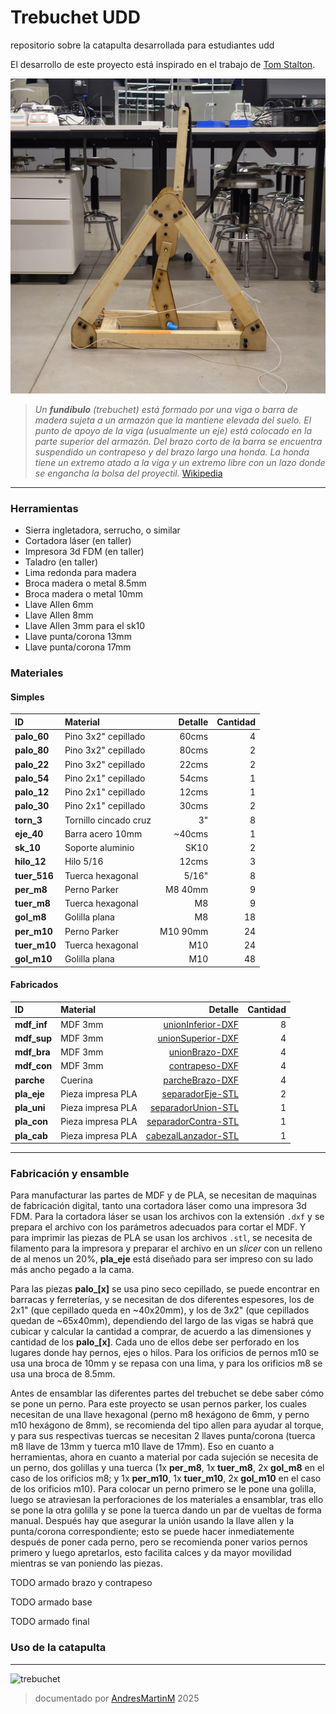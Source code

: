 # Trebuchet UDD 
repositorio sobre la catapulta desarrollada para estudiantes udd

El desarrollo de este proyecto está inspirado en el trabajo de [Tom Stalton](https://www.youtube.com/@TomStantonEngineering).

![foto trebuchet](img/treb01.jpg)

>*Un **fundíbulo** (trebuchet) está formado por una viga o barra de madera sujeta a un armazón que la mantiene elevada del suelo. El punto de apoyo de la viga (usualmente un eje) está colocado en la parte superior del armazón. Del brazo corto de la barra se encuentra suspendido un contrapeso y del brazo largo una honda. La honda tiene un extremo atado a la viga y un extremo libre con un lazo donde se engancha la bolsa del proyectil.*
>[Wikipedia](https://es.wikipedia.org/wiki/Fundibulo)

---

### Herramientas
- Sierra ingletadora, serrucho, o similar
- Cortadora láser (en taller)
- Impresora 3d FDM (en taller)
- Taladro (en taller)
- Lima redonda para madera
- Broca madera o metal 8.5mm
- Broca madera o metal 10mm
- Llave Allen 6mm
- Llave Allen 8mm
- Llave Allen 3mm para el sk10
- Llave punta/corona 13mm
- Llave punta/corona 17mm


### Materiales

#### Simples

|ID| Material | Detalle | Cantidad |
|:---|:---|---:|---:|
|**palo_60**| Pino 3x2" cepillado | 60cms| 4 |
|**palo_80**| Pino 3x2" cepillado | 80cms| 2 |
|**palo_22**| Pino 3x2" cepillado | 22cms| 2 |
|**palo_54**| Pino 2x1" cepillado | 54cms| 1 |
|**palo_12**| Pino 2x1" cepillado | 12cms| 1 |
|**palo_30**| Pino 2x1" cepillado | 30cms| 2 |
|**torn_3**| Tornillo cincado cruz | 3"| 8 |
|**eje_40**| Barra acero 10mm | ~40cms | 1 |
|**sk_10**| Soporte aluminio | SK10 | 2 |
|**hilo_12**| Hilo 5/16 | 12cms | 3 |
|**tuer_516**| Tuerca hexagonal | 5/16" | 8 |
|**per_m8**| Perno Parker | M8 40mm | 9 |
|**tuer_m8**| Tuerca hexagonal | M8 | 9 |
|**gol_m8**| Golilla plana | M8 | 18 |
|**per_m10**| Perno Parker | M10 90mm | 24 |
|**tuer_m10**| Tuerca hexagonal | M10 | 24 |
|**gol_m10**| Golilla plana | M10 | 48 |

#### Fabricados

|ID| Material | Detalle | Cantidad |
|:---|:---|---:|---:|
|**mdf_inf**| MDF 3mm | [unionInferior-DXF](/archivos/CORREGIDOunionInferiorBaseCatapulta-MDF3mm-16xCatapulta-48Total.dxf) | 8 |
|**mdf_sup**| MDF 3mm | [unionSuperior-DXF](/archivos/CORREGIDOunionSuperiorBaseCatapulta-MDF3mm-8xCatapulta-24Total.dxf) | 4 |
|**mdf_bra**| MDF 3mm | [unionBrazo-DXF](/archivos/unionBrazoContrapeso-MDF3mm-4xCatapulta-12Total.dxf) | 4 |
|**mdf_con**| MDF 3mm | [contrapeso-DXF](/archivos/contrapesoCatapulta-MDF3mm-4xCatapulta-12Total.dxf) | 4 |
|**parche**| Cuerina | [parcheBrazo-DXF](/archivos/parcheCatapultaV2-1xCatapulta.dxf) | 4 |
|**pla_eje**| Pieza impresa PLA | [separadorEje-STL](/archivos/separadorEjeCentral-2xCatapulta-6Total.stl) | 2 |
|**pla_uni**| Pieza impresa PLA | [separadorUnion-STL](/archivos/separadorEjeContrapeso-1xCatapulta-3Total.stl) | 1 |
|**pla_con**| Pieza impresa PLA | [separadorContra-STL](/archivos/separadorMdfContrapeso-1xCatapulta-3Total.stl) | 1 |
|**pla_cab**| Pieza impresa PLA | [cabezalLanzador-STL](/archivos/cabezalLanzador-1xCatapulta-3Total.stl) | 1 |


----

### Fabricación y ensamble

Para manufacturar las partes de MDF y de PLA, se necesitan de maquinas de fabricación digital, tanto una cortadora láser como una impresora 3d FDM. Para la cortadora láser se usan los archivos con la extensión `.dxf` y se prepara el archivo con los parámetros adecuados para cortar el MDF. Y para imprimir las piezas de PLA se usan los archivos `.stl`, se necesita de filamento para la impresora y preparar el archivo en un *slicer* con un relleno de al menos un 20%, **pla_eje** está diseñado para ser impreso con su lado más ancho pegado a la cama.

Para las piezas **palo_[x]** se usa pino seco cepillado, se puede encontrar en barracas y ferreterías, y se necesitan de dos diferentes espesores, los de 2x1" (que cepillado queda en ~40x20mm), y los de 3x2" (que cepillados quedan de ~65x40mm), dependiendo del largo de las vigas se habrá que cubicar y calcular la cantidad a comprar, de acuerdo a las dimensiones y cantidad de los **palo_[x]**. Cada uno de ellos debe ser perforado en los lugares donde hay pernos, ejes o hilos. Para los orificios de pernos m10 se usa una broca de 10mm y se repasa con una lima, y para los orificios m8 se usa una broca de 8.5mm.

Antes de ensamblar las diferentes partes del trebuchet se debe saber cómo se pone un perno. Para este proyecto se usan pernos parker, los cuales necesitan de una llave hexagonal (perno m8 hexágono de 6mm, y perno m10 hexágono de 8mm), se recomienda del tipo allen para ayudar al torque, y para sus respectivas tuercas se necesitan 2 llaves punta/corona (tuerca m8 llave de 13mm y tuerca m10 llave de 17mm). Eso en cuanto a herramientas, ahora en cuanto a material por cada sujeción se necesita de un perno, dos golillas y una tuerca (1x **per_m8**, 1x **tuer_m8**, 2x **gol_m8** en el caso de los orificios m8; y 1x **per_m10**, 1x **tuer_m10**, 2x **gol_m10** en el caso de los orificios m10). Para colocar un perno primero se le pone una golilla, luego se atraviesan la perforaciones de los materiales a ensamblar, tras ello se pone la otra golilla y se pone la tuerca dando un par de vueltas de forma manual. Después hay que asegurar la unión usando la llave allen y la punta/corona correspondiente; esto se puede hacer inmediatemente después de poner cada perno, pero se recomienda poner varios pernos primero y luego apretarlos, esto facilita calces y da mayor movilidad mientras se van poniendo las piezas. 

TODO armado brazo y contrapeso

TODO armado base

TODO armado final

### Uso de la catapulta

---
![trebuchet](https://web.archive.org/web/20090728004740/http://us.geocities.com/krashous/imagenes/Animaciones/trebuchet2.gif)


>documentado por [AndresMartinM](https://github.com/AndresMartinM) 2025